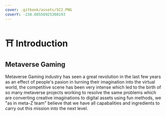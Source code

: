 ```yaml
---
cover: .gitbook/assets/SC2.PNG
coverY: -238.08556925308193
---
```


# ⛩ Introduction

## Metaverse Gaming

Metaverse Gaming industry has seen a great revolution in the last few years as an effect of people's pasion in turning their imagination into the virtual world, the competitive scene has been very intense which led to the birth of so many metaverse projects working to resolve the same problems which are converting creative imaginations to digital assets using fun methods, we "as in meta-Z team" believe that we have all capabalities and ingredients to carry out this mission into the next level.
